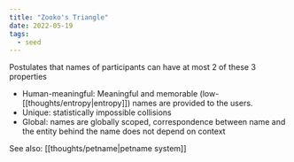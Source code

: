 ```yaml
---
title: "Zooko's Triangle"
date: 2022-05-19
tags:
  - seed
---
```


Postulates that names of participants can have at most 2 of these 3 properties

- Human-meaningful: Meaningful and memorable (low-[[thoughts/entropy|entropy]]) names are provided to the users.
- Unique: statistically impossible collisions
- Global: names are globally scoped, correspondence between name and the entity behind the name does not depend on context

See also: [[thoughts/petname|petname system]]
